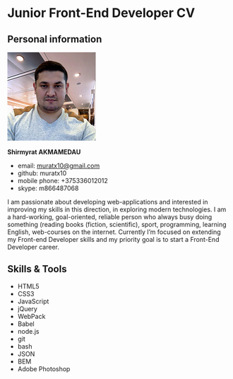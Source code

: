 
# Junior Front-End Developer CV

## Personal information
![CV photo](/cv-img.jpg)

**Shirmyrat AKMAMEDAU**
* email: muratx10@gmail.com
* github: muratx10
* mobile phone: +375336012012
* skype: m866487068

I am passionate about developing web-applications and interested in improving my skills in this direction, in exploring modern technologies. I am a hard-working, goal-oriented, reliable person who always busy doing something (reading books (fiction, scientific), sport, programming, learning English, web-courses on the internet. Currently I’m focused on extending my Front-end Developer skills and my priority goal is to start a Front-End Developer career.

## Skills & Tools
* HTML5
* CSS3
* JavaScript
* jQuery
* WebPack
* Babel
* node.js
* git
* bash
* JSON
* BEM
* Adobe Photoshop

